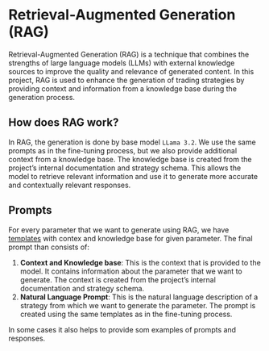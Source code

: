 # Retrieval-Augmented Generation (RAG)

Retrieval-Augmented Generation (RAG) is a technique that combines the strengths of large language models (LLMs) with external knowledge sources to improve the quality and relevance of generated content. In this project, RAG is used to enhance the generation of trading strategies by providing context and information from a knowledge base during the generation process.

## How does RAG work?

In RAG, the generation is done by base model `LLama 3.2`. We use the same prompts as in the fine-tuning process, but we also provide additional context from a knowledge base. The knowledge base is created from the project’s internal documentation and strategy schema. This allows the model to retrieve relevant information and use it to generate more accurate and contextually relevant responses.

## Prompts

For every parameter that we want to generate using RAG, we have [templates](https://github.com/DrDanicka/trading_strategy_tester/tree/main/trading_strategy_tester/llm_communication/rag/prompts) with contex and knowledge base for given parameter. The final prompt than consists of:

1. **Context and Knowledge base**: This is the context that is provided to the model. It contains information about the parameter that we want to generate. The context is created from the project’s internal documentation and strategy schema.
2. **Natural Language Prompt**: This is the natural language description of a strategy from which we want to generate the parameter. The prompt is created using the same templates as in the fine-tuning process.

In some cases it also helps to provide som examples of prompts and responses. 